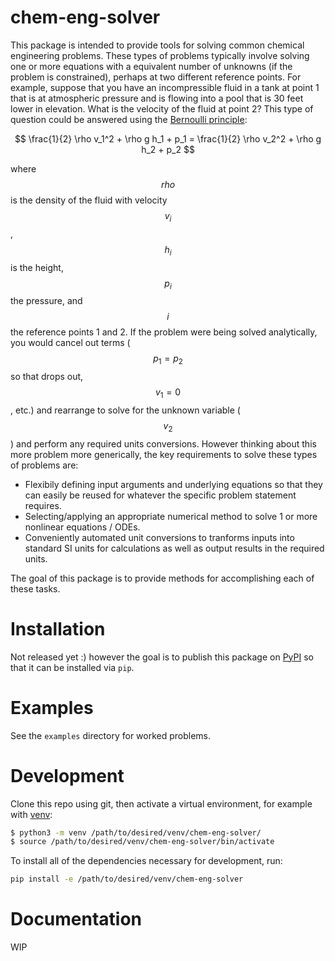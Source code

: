 # chem-eng-solver

This package is intended to provide tools for solving common chemical engineering problems.
These types of problems typically involve solving one or more equations with a equivalent number of unknowns (if the problem is constrained), perhaps at two different reference points.
For example, suppose that you have an incompressible fluid in a tank at point 1 that is at atmospheric pressure and is flowing into a pool that is 30 feet lower in elevation.
What is the velocity of the fluid at point 2?
This type of question could be answered using the [Bernoulli principle](https://en.wikipedia.org/wiki/Bernoulli%27s_principle):

$$
\frac{1}{2} \rho v_1^2 + \rho g h_1 + p_1 = \frac{1}{2} \rho v_2^2 + \rho g h_2 + p_2
$$

where $$rho$$ is the density of the fluid with velocity $$v_i$$, $$h_i$$ is the height, $$p_i$$ the pressure, and $$i$$ the reference points 1 and 2.
If the problem were being solved analytically, you would cancel out terms ($$p_1 = p_2$$ so that drops out, $$v_1 = 0$$, etc.) and rearrange to solve for the unknown variable ($$v_2$$) and perform any required units conversions.
However thinking about this more problem more generically, the key requirements to solve these types of problems are:

* Flexibily defining input arguments and underlying equations so that they can easily be reused for whatever the specific problem statement requires.
* Selecting/applying an appropriate numerical method to solve 1 or more nonlinear equations / ODEs.
* Conveniently automated unit conversions to tranforms inputs into standard SI units for calculations as well as output results in the required units.

The goal of this package is to provide methods for accomplishing each of these tasks.

# Installation

Not released yet :) however the goal is to publish this package on [PyPI](https://pypi.org/) so that it can be installed via `pip`.

# Examples

See the `examples` directory for worked problems.

# Development

Clone this repo using git, then activate a virtual environment, for example with [venv](https://docs.python.org/3/library/venv.html):

```bash
$ python3 -m venv /path/to/desired/venv/chem-eng-solver/
$ source /path/to/desired/venv/chem-eng-solver/bin/activate
```

To install all of the dependencies necessary for development, run:

```bash
pip install -e /path/to/desired/venv/chem-eng-solver
```
# Documentation

WIP
